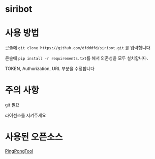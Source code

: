 # siribot

# 사용 방법
콘솔에 `git clone https://github.com/dfdddfd/siribot.git` 를 입력합니다

콘솔에 `pip install -r requirements.txt`를 해서 의존성을 모두 설치합니다.

TOKEN, Authorization, URL 부분을 수정합니다

# 주의 사항
git 필요

라이선스를 지켜주세요

# 사용된 오픈소스
[PingPongTool](https://github.com/minibox24/PingPongTool)
